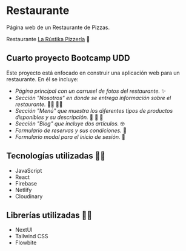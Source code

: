 # Restaurante

Página web de un Restaurante de Pizzas.

Restaurante [La Rústika Pizzería](https://playful-heliotrope-23594b.netlify.app/)  :pizza:  

## Cuarto proyecto Bootcamp UDD

Este proyecto está enfocado en construir una aplicación web para un restaurante. En él se incluye:

- _Página principal con un carrusel de fotos del restaurante._  :sparkles:  
- _Sección "Nosotros" en donde se entrega información sobre el restaurante._  :man_cook:  :woman_cook:  
- _Sección "Menú" que muestra los diferentes tipos de productos disponibles y su descripción._  :pizza:  :fries:  :beer:  
- _Sección "Blog" que incluye dos artículos._  :nerd_face:  
- _Formulario de reservas y sus condiciones._  :date:  
- _Formulario modal para el inicio de sesión._  :bust_in_silhouette:  

## Tecnologías utilizadas  :man_technologist:  

- JavaScript
- React
- Firebase
- Netlify
- Cloudinary

## Librerías utilizadas  :woman_technologist:  

- NextUI
- Tailwind CSS
- Flowbite
